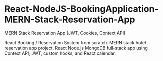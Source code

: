 # React-NodeJS-BookingApplication-MERN-Stack-Reservation-App
 MERN Stack Reservation App (JWT, Cookies, Context API)


React Booking / Reservation System from scratch. MERN stack hotel reservation app project. React Node.js MongoDB full-stack app using Context API, JWT, custom hooks, and React calendar.
